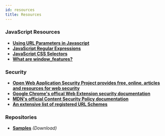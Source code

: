 ```yaml
---
id: resources
title: Resources
---
```


### JavaScript Resources

- **[Using URL Parameters in Javascript](https://www.sitepoint.com/get-url-parameters-with-javascript)**
- **[JavaScript Regular Expressions](https://developer.mozilla.org/en-US/docs/Web/JavaScript/Guide/Regular_Expressions)**
- **[JavaScript CSS Selectors](https://developer.mozilla.org/en-US/docs/Web/API/Document/querySelectorAll)**
- **[What are window_features?](https://developer.mozilla.org/en-US/docs/Web/API/Window/open#Window_features)**

### Security

- **[Open Web Application Security Project provides free, online, articles and resources for web security](https://owasp.org/)**
- **[Google Chrome's offical Web Extension security documentation](https://developer.chrome.com/extensions/security)**
- **[MDN's official Content Security Policy documentation](https://developer.mozilla.org/en-US/docs/Mozilla/Add-ons/WebExtensions/Content_Security_Policy)**
- **[An extensive list of registered URL Schemes](https://www.iana.org/assignments/uri-schemes/uri-schemes.xhtml)**

### Repositories

- **[Samples](https://github.com/HCL-TECH-SOFTWARE/Verse-Extension-samples)** _(Download)_
